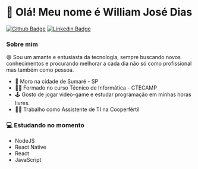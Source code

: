# 👋 Olá! Meu nome é William José Dias

[![Github Badge](https://img.shields.io/badge/-Github-000?style=flat-square&logo=Github&logoColor=white&link=https://github.com/williamwjd)](https://github.com/williamwjd)
[![Linkedin Badge](https://img.shields.io/badge/-LinkedIn-blue?style=flat-square&logo=Linkedin&logoColor=white&link=https://www.linkedin.com/in/william-jos%C3%A9-dias-641820148/)](https://www.linkedin.com/in/william-jos%C3%A9-dias-641820148/)

### Sobre mim
<p>😄 Sou um amante e entusiasta da tecnologia, sempre buscando novos conhecimentos e procurando melhorar a cada dia não só como profissional mas também como pessoa.</p>

- 📍 Moro na cidade de Sumaré - SP
- 👨‍🎓 Formado no curso Técnico de Informática - CTECAMP
- 🕹 Gosto de jogar video-game e estudar programação em minhas horas livres.
- 👨‍💼 Trabalho como Assistente de TI na Cooperfértil


### 💻 Estudando no momento
- NodeJS
- React Native
- React
- JavaScript
